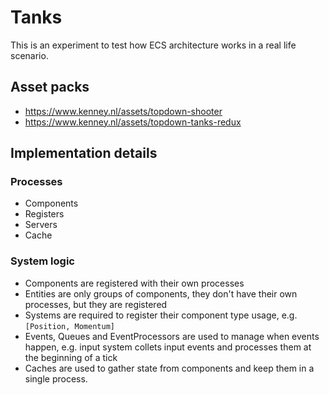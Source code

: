 # Tanks

This is an experiment to test how ECS architecture works in a real life scenario.

## Asset packs

- https://www.kenney.nl/assets/topdown-shooter
- https://www.kenney.nl/assets/topdown-tanks-redux

## Implementation details

### Processes

- Components
- Registers
- Servers
- Cache

### System logic

- Components are registered with their own processes
- Entities are only groups of components, they don't have their own
  processes, but they are registered
- Systems are required to register their component type usage, e.g.
  `[Position, Momentum]`
- Events, Queues and EventProcessors are used to manage when events happen, e.g.
  input system collets input events and processes them at the beginning
  of a tick
- Caches are used to gather state from components and keep them in a
  single process.

